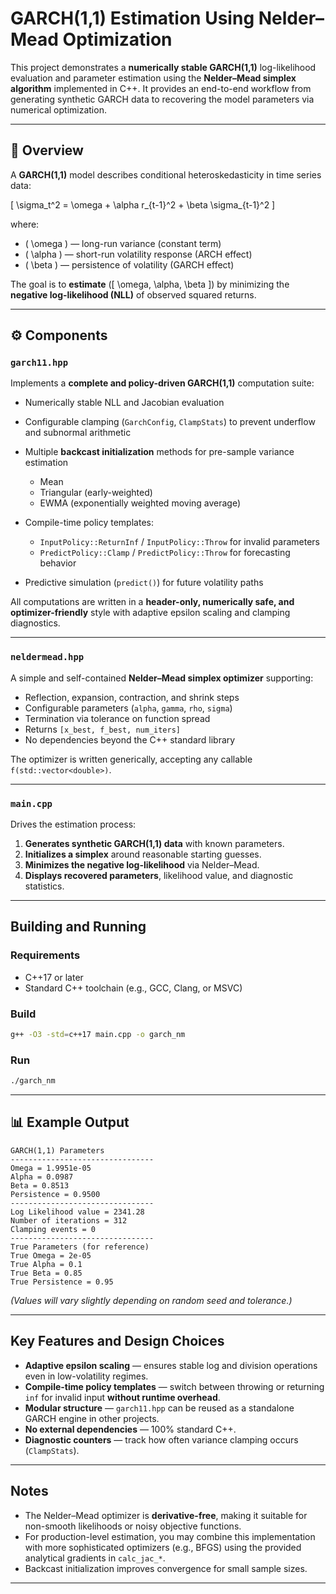 # GARCH(1,1) Estimation Using Nelder–Mead Optimization

This project demonstrates a **numerically stable GARCH(1,1)** log-likelihood evaluation and parameter estimation using the **Nelder–Mead simplex algorithm** implemented in C++.
It provides an end-to-end workflow from generating synthetic GARCH data to recovering the model parameters via numerical optimization.

---

## 🧩 Overview

A **GARCH(1,1)** model describes conditional heteroskedasticity in time series data:

[
\sigma_t^2 = \omega + \alpha r_{t-1}^2 + \beta \sigma_{t-1}^2
]

where:

* ( \omega ) — long-run variance (constant term)
* ( \alpha ) — short-run volatility response (ARCH effect)
* ( \beta ) — persistence of volatility (GARCH effect)

The goal is to **estimate** ([ \omega, \alpha, \beta ]) by minimizing the **negative log-likelihood (NLL)** of observed squared returns.

---

## ⚙️ Components

### `garch11.hpp`

Implements a **complete and policy-driven GARCH(1,1)** computation suite:

* Numerically stable NLL and Jacobian evaluation
* Configurable clamping (`GarchConfig`, `ClampStats`) to prevent underflow and subnormal arithmetic
* Multiple **backcast initialization** methods for pre-sample variance estimation

  * Mean
  * Triangular (early-weighted)
  * EWMA (exponentially weighted moving average)
* Compile-time policy templates:

  * `InputPolicy::ReturnInf` / `InputPolicy::Throw` for invalid parameters
  * `PredictPolicy::Clamp` / `PredictPolicy::Throw` for forecasting behavior
* Predictive simulation (`predict()`) for future volatility paths

All computations are written in a **header-only, numerically safe, and optimizer-friendly** style with adaptive epsilon scaling and clamping diagnostics.

---

### `neldermead.hpp`

A simple and self-contained **Nelder–Mead simplex optimizer** supporting:

* Reflection, expansion, contraction, and shrink steps
* Configurable parameters (`alpha`, `gamma`, `rho`, `sigma`)
* Termination via tolerance on function spread
* Returns `[x_best, f_best, num_iters]`
* No dependencies beyond the C++ standard library

The optimizer is written generically, accepting any callable `f(std::vector<double>)`.

---

### `main.cpp`

Drives the estimation process:

1. **Generates synthetic GARCH(1,1) data** with known parameters.
2. **Initializes a simplex** around reasonable starting guesses.
3. **Minimizes the negative log-likelihood** via Nelder–Mead.
4. **Displays recovered parameters**, likelihood value, and diagnostic statistics.

---

## Building and Running

### Requirements

* C++17 or later
* Standard C++ toolchain (e.g., GCC, Clang, or MSVC)

### Build

```bash
g++ -O3 -std=c++17 main.cpp -o garch_nm
```

### Run

```bash
./garch_nm
```

---

## 📊 Example Output

```
GARCH(1,1) Parameters
--------------------------------
Omega = 1.9951e-05
Alpha = 0.0987
Beta = 0.8513
Persistence = 0.9500
--------------------------------
Log Likelihood value = 2341.28
Number of iterations = 312
Clamping events = 0
--------------------------------
True Parameters (for reference)
True Omega = 2e-05
True Alpha = 0.1
True Beta = 0.85
True Persistence = 0.95
```

*(Values will vary slightly depending on random seed and tolerance.)*

---

## Key Features and Design Choices

* **Adaptive epsilon scaling** — ensures stable log and division operations even in low-volatility regimes.
* **Compile-time policy templates** — switch between throwing or returning `inf` for invalid input **without runtime overhead**.
* **Modular structure** — `garch11.hpp` can be reused as a standalone GARCH engine in other projects.
* **No external dependencies** — 100% standard C++.
* **Diagnostic counters** — track how often variance clamping occurs (`ClampStats`).

---

## Notes

* The Nelder–Mead optimizer is **derivative-free**, making it suitable for non-smooth likelihoods or noisy objective functions.
* For production-level estimation, you may combine this implementation with more sophisticated optimizers (e.g., BFGS) using the provided analytical gradients in `calc_jac_*`.
* Backcast initialization improves convergence for small sample sizes.

---


